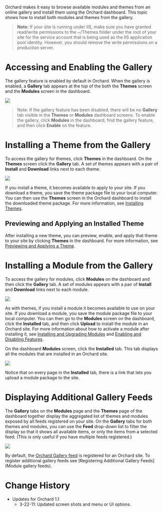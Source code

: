 
Orchard makes it easy to browse available modules and themes from an online gallery and install them using the Orchard dashboard.  This topic shows how to install both modules and themes from the gallery.

> **Note:** If your site is running under IIS, make sure you have granted read/write permissions to the ~/Themes folder under the root of your site for the service account that is being used as the IIS application pool identity. However, you should remove the write permissions on a production server.


# Accessing and Enabling the Gallery

The gallery feature is enabled by default in Orchard. When the gallery is enabled, a **Gallery** tab appears at the top of the both the **Themes** screen and the **Modules** screen in the dashboard. 

![](../Upload/screenshots/gallery_default_enabled.png)

> Note:  If the gallery feature has been disabled, there will be no **Gallery** tab visible in the **Themes** or **Modules** dashboard screens. To enable the gallery, click **Modules** in the dashboard, find the gallery feature, and then click **Enable** on the feature. 

# Installing a Theme from the Gallery

To access the gallery for themes, click **Themes** in the dashboard. On the **Themes** screen click the **Gallery** tab. A set of themes appears with a pair of **Install** and **Download** links next to each theme. 

![](../Upload/screenshots_675/themes_themeGallery_675.png)

If you install a theme, it becomes available to apply to your site. If you download a theme, you save the theme package file to your local computer. You can then use the **Themes** screen in the Orchard dashboard to install the downloaded theme package. For more information, see [Installing Themes](Installing-themes).

## Previewing and Applying an Installed Theme

After installing a new theme, you can preview, enable, and apply that theme to your site by clicking **Themes** in the dashboard. For more information, see [Previewing and Applying a Theme](Previewing-and-applying-a-theme). 

# Installing a Module from the Gallery

To access the gallery for modules, click **Modules** on the dashboard and then click the **Gallery** tab. A set of modules appears with a pair of **Install** and **Download** links next to each module.

![](../Upload/screenshots_675/modules_browse_gallery_675.png)

As with themes, if you install a module it becomes available to use on your site. If you download a module, you save the module package file to your local computer. You can then go to the **Modules** screen on the dashboard, click the **Installed** tab, and then click **Upload** to install the module in an Orchard site. For more information about how to activate a module after installing it, see [Installing and Upgrading Modules](Installing-and-upgrading-modules) and [Enabling and Disabling Features](Enabling-and-disabling-features).

On the dashboard **Modules** screen, click the **Installed** tab. This tab displays all the modules that are installed in an Orchard site.

![](../Upload/screenshots_675/modules_installedtab_upload_675.png)

Notice that on every page in the **Installed** tab, there is a link that lets you upload a module package to the site.

# Displaying Additional Gallery Feeds

The **Gallery** tabs on the **Modules** page and the **Themes** page of the dashboard together display the aggregated list of themes and modules exposed by all feeds registered on your site. On the **Gallery** tabs for both themes and modules, you can use the **Feed** drop-down list to filter the display so that it shows all available items, or only the items from a selected feed. (This is only useful if you have multiple feeds registered.) 

![](../Upload/screenshots_675/modules_gallerytab_filterbyfeed_675.png)

By default, the [Orchard Gallery feed](http://orchardproject.net/gallery/) is registered for an Orchard site. To register additional gallery feeds see [Registering Additional Gallery Feeds](Module gallery feeds).

  
  
  

# Change History
* Updates for Orchard 1.1
    * 3-22-11:  Updated screen shots and menu or UI options. 


